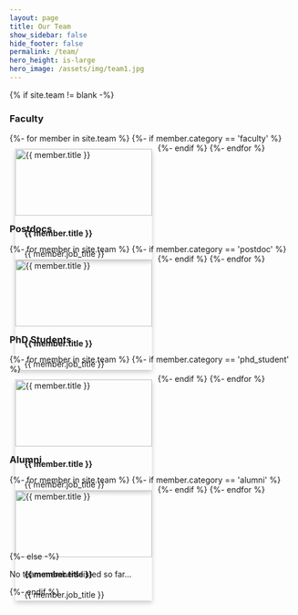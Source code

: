 ```yaml
---
layout: page
title: Our Team
show_sidebar: false
hide_footer: false
permalink: /team/
hero_height: is-large
hero_image: /assets/img/team1.jpg
---
```


<div class="team">

{% if site.team != blank -%} 

<!-- Faculty Section -->
<h3>Faculty</h3>
<div class="team-members">
    {%- for member in site.team %}
        {%- if member.category == 'faculty' %}
            <a href="{{ '' | append: member.name | downcase | replace: '.md', ''| append: '.html' }}" class="team-member-link">
                <div class="team-member">
                    <img src="{{ member.image | relative_url }}" alt="{{ member.title }}" style="width:100%;">
                    <div class="container">
                        <h4><b>{{ member.title }}</b></h4>
                        {{ member.job_title }}
                    </div>
                </div>
            </a>
        {%- endif %}
    {%- endfor %}
</div>

<!-- Postdoc Section -->
<h3>Postdocs</h3>
<div class="team-members">
    {%- for member in site.team %}
        {%- if member.category == 'postdoc' %}
            <a href="{{ '' | append: member.name | downcase | replace: '.md', ''| append: '.html' }}" class="team-member-link">
                <div class="team-member">
                    <img src="{{ member.image | relative_url }}" alt="{{ member.title }}" style="width:100%;">
                    <div class="container">
                        <h4><b>{{ member.title }}</b></h4>
                        {{ member.job_title }}
                    </div>
                </div>
            </a>
        {%- endif %}
    {%- endfor %}
</div>

<!-- PhD Student Section -->
<h3>PhD Students</h3>
<div class="team-members">
    {%- for member in site.team %}
        {%- if member.category == 'phd_student' %}
            <a href="{{ '' | append: member.name | downcase | replace: '.md', ''| append: '.html' }}" class="team-member-link">
                <div class="team-member">
                    <img src="{{ member.image | relative_url }}" alt="{{ member.title }}" style="width:100%;">
                    <div class="container">
                        <h4><b>{{ member.title }}</b></h4>
                        {{ member.job_title }}
                    </div>
                </div>
            </a>
        {%- endif %}
    {%- endfor %}
</div>

<!-- Alumni -->
<h3>Alumni</h3>
<div class="team-members">
    {%- for member in site.team %}
        {%- if member.category == 'alumni' %}
            <a href="{{ '' | append: member.name | downcase | replace: '.md', ''| append: '.html' }}" class="team-member-link">
                <div class="team-member">
                    <img src="{{ member.image | relative_url }}" alt="{{ member.title }}" style="width:100%;">
                    <div class="container">
                        <h4><b>{{ member.title }}</b></h4>
                        {{ member.job_title }}
                    </div>
                </div>
            </a>
        {%- endif %}
    {%- endfor %}
</div>
{%- else -%} 
<p>No team members listed so far...</p>
{%- endif %} 
</div>

<style>
.team-members {
    display: flex;
    flex-wrap: wrap;
    justify-content: flex-start; /* Align items to the left */
}
.team-member-link {
    text-decoration: none; /* Optional: removes underline from links */
    color: inherit; /* Optional: keeps text color consistent with the rest of the design */
}
.team-member {
    margin: 10px;
    box-shadow: 0 4px 8px 0 rgba(0,0,0,0.2);
    transition: 0.3s;
    width: 240px; /* Adjust based on your preference */
}
.team-member:hover {
    box-shadow: 0 8px 16px 0 rgba(0,0,0,0.2);
}
.container {
    padding: 2px 16px;
}
</style>
